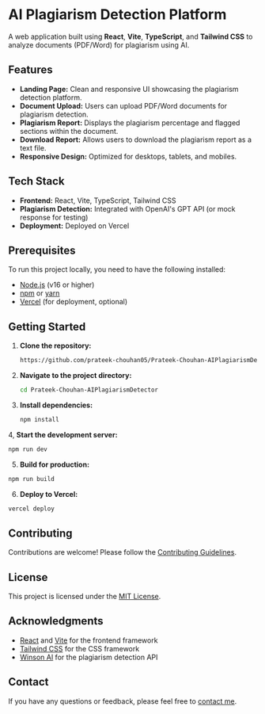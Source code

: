 # AI Plagiarism Detection Platform

A web application built using **React**, **Vite**, **TypeScript**, and **Tailwind CSS** to analyze documents (PDF/Word) for plagiarism using AI.

## Features

- **Landing Page:** Clean and responsive UI showcasing the plagiarism detection platform.
- **Document Upload:** Users can upload PDF/Word documents for plagiarism detection.
- **Plagiarism Report:** Displays the plagiarism percentage and flagged sections within the document.
- **Download Report:** Allows users to download the plagiarism report as a text file.
- **Responsive Design:** Optimized for desktops, tablets, and mobiles.

## Tech Stack

- **Frontend:** React, Vite, TypeScript, Tailwind CSS
- **Plagiarism Detection:** Integrated with OpenAI's GPT API (or mock response for testing)
- **Deployment:** Deployed on Vercel

## Prerequisites

To run this project locally, you need to have the following installed:

- [Node.js](https://nodejs.org/) (v16 or higher)
- [npm](https://www.npmjs.com/) or [yarn](https://yarnpkg.com/)
- [Vercel](https://vercel.com/) (for deployment, optional)

## Getting Started

1. **Clone the repository:**

   ```bash
   https://github.com/prateek-chouhan05/Prateek-Chouhan-AIPlagiarismDetector.git
   ```

2. **Navigate to the project directory:**
   ```bash
   cd Prateek-Chouhan-AIPlagiarismDetector
   ```
3. **Install dependencies:**

   ```bash
   npm install
   ```

4, **Start the development server:**

```bash
npm run dev
```

5. **Build for production:**

```bash
npm run build
```

6. **Deploy to Vercel:**

```bash
vercel deploy
```

## Contributing

Contributions are welcome! Please follow the [Contributing Guidelines](https://github.com/prateek-chouhan05/Prateek-Chouhan-AIPlagiarismDetector/blob/main/CONTRIBUTING.md).

## License

This project is licensed under the [MIT License](https://opensource.org/licenses/MIT).

## Acknowledgments

- [React](https://reactjs.org/) and [Vite](https://vitejs.dev/) for the frontend framework
- [Tailwind CSS](https://tailwindcss.com/) for the CSS framework
- [Winson AI](https://gowinston.ai/ai-content-detection-api/) for the plagiarism detection API

## Contact

If you have any questions or feedback, please feel free to [contact me](https://github.com/prateek-chouhan05/Prateek-Chouhan-AIPlagiarismDetector/issues).